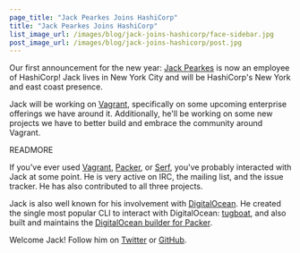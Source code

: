 ```yaml
---
page_title: "Jack Pearkes Joins HashiCorp"
title: "Jack Pearkes Joins HashiCorp"
list_image_url: /images/blog/jack-joins-hashicorp/face-sidebar.jpg
post_image_url: /images/blog/jack-joins-hashicorp/post.jpg
---
```


Our first announcement for the new year: [Jack Pearkes](https://github.com/pearkes)
is now an employee of HashiCorp! Jack lives in New York City and will be
HashiCorp's New York and east coast presence.

Jack will be working on [Vagrant](http://www.vagrantup.com), specifically on
some upcoming enterprise offerings we have around it. Additionally, he'll
be working on some new projects we have to better build and embrace the
community around Vagrant.

READMORE

If you've ever used [Vagrant](http://www.vagrantup.com),
[Packer](http://www.packer.io), or [Serf](http://www.serfdom.io), you've
probably interacted with Jack at some point. He is very active on IRC,
the mailing list, and the issue tracker. He has also contributed to all
three projects.

Jack is also well known for his involvement with
[DigitalOcean](http://www.digitalocean.com). He created the single most
popular CLI to interact with DigitalOcean: [tugboat](https://github.com/pearkes/tugboat),
and also built and maintains the
[DigitalOcean builder for Packer](http://www.packer.io/docs/builders/digitalocean.html).

Welcome Jack! Follow him on [Twitter](http://twitter.com/pearkes) or
[GitHub](http://github.com/pearkes).
